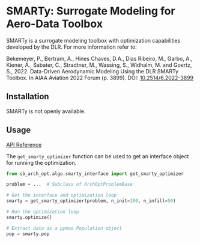 # SMARTy: Surrogate Modeling for Aero-Data Toolbox

SMARTy is a surrogate modeling toolbox with optimization capabilities developed by the DLR. For more information refer to:

Bekemeyer, P., Bertram, A., Hines Chaves, D.A., Dias Ribeiro, M., Garbo, A., Kiener, A., Sabater, C., Stradtner, M.,
Wassing, S., Widhalm, M. and Goertz, S., 2022. Data-Driven Aerodynamic Modeling Using the DLR SMARTy Toolbox.
In AIAA Aviation 2022 Forum (p. 3899). DOI: [10.2514/6.2022-3899](https://arc.aiaa.org/doi/abs/10.2514/6.2022-3899)

## Installation

SMARTy is not openly available.

## Usage

[API Reference](../api/smarty.md)

The `get_smarty_optimizer` function can be used to get an interface object for running the optimization.

```python
from sb_arch_opt.algo.smarty_interface import get_smarty_optimizer

problem = ...  # Subclass of ArchOptProblemBase

# Get the interface and optimization loop
smarty = get_smarty_optimizer(problem, n_init=100, n_infill=50)

# Run the optimization loop
smarty.optimize()

# Extract data as a pymoo Population object
pop = smarty.pop
```
